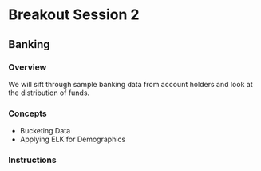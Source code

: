# Breakout Session 2

## Banking

### Overview

We will sift through sample banking data from account holders and look at the distribution of funds. 

### Concepts

- Bucketing Data
- Applying ELK for Demographics

### Instructions
